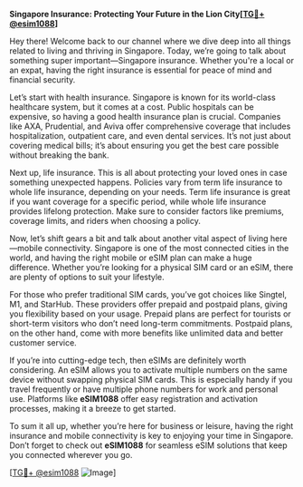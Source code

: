 **Singapore Insurance: Protecting Your Future in the Lion City[[TG💪+ @esim1088](https://t.me/s/esim1088)]**

Hey there! Welcome back to our channel where we dive deep into all things related to living and thriving in Singapore. Today, we’re going to talk about something super important—Singapore insurance. Whether you're a local or an expat, having the right insurance is essential for peace of mind and financial security.

Let’s start with health insurance. Singapore is known for its world-class healthcare system, but it comes at a cost. Public hospitals can be expensive, so having a good health insurance plan is crucial. Companies like AXA, Prudential, and Aviva offer comprehensive coverage that includes hospitalization, outpatient care, and even dental services. It’s not just about covering medical bills; it’s about ensuring you get the best care possible without breaking the bank.

Next up, life insurance. This is all about protecting your loved ones in case something unexpected happens. Policies vary from term life insurance to whole life insurance, depending on your needs. Term life insurance is great if you want coverage for a specific period, while whole life insurance provides lifelong protection. Make sure to consider factors like premiums, coverage limits, and riders when choosing a policy.

Now, let’s shift gears a bit and talk about another vital aspect of living here—mobile connectivity. Singapore is one of the most connected cities in the world, and having the right mobile or eSIM plan can make a huge difference. Whether you’re looking for a physical SIM card or an eSIM, there are plenty of options to suit your lifestyle.

For those who prefer traditional SIM cards, you’ve got choices like Singtel, M1, and StarHub. These providers offer prepaid and postpaid plans, giving you flexibility based on your usage. Prepaid plans are perfect for tourists or short-term visitors who don’t need long-term commitments. Postpaid plans, on the other hand, come with more benefits like unlimited data and better customer service.

If you’re into cutting-edge tech, then eSIMs are definitely worth considering. An eSIM allows you to activate multiple numbers on the same device without swapping physical SIM cards. This is especially handy if you travel frequently or have multiple phone numbers for work and personal use. Platforms like **eSIM1088** offer easy registration and activation processes, making it a breeze to get started.

To sum it all up, whether you’re here for business or leisure, having the right insurance and mobile connectivity is key to enjoying your time in Singapore. Don’t forget to check out **eSIM1088** for seamless eSIM solutions that keep you connected wherever you go. 

[[TG💪+ @esim1088](https://t.me/s/esim1088) ![Image](https://i.postimg.cc/Y0z9fWf4/image.png)]
